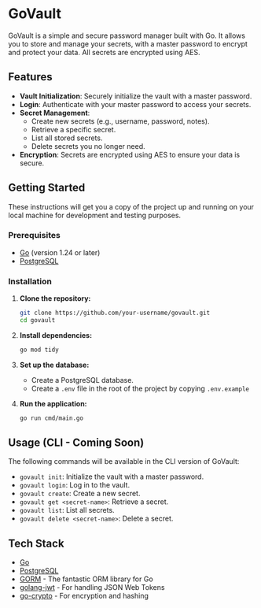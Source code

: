 # GoVault

GoVault is a simple and secure password manager built with Go. It allows you to store and manage your secrets, with a master password to encrypt and protect your data. All secrets are encrypted using AES.

## Features

*   **Vault Initialization**: Securely initialize the vault with a master password.
*   **Login**: Authenticate with your master password to access your secrets.
*   **Secret Management**:
    *   Create new secrets (e.g., username, password, notes).
    *   Retrieve a specific secret.
    *   List all stored secrets.
    *   Delete secrets you no longer need.
*   **Encryption**: Secrets are encrypted using AES to ensure your data is secure.

## Getting Started

These instructions will get you a copy of the project up and running on your local machine for development and testing purposes.

### Prerequisites

*   [Go](https://golang.org/doc/install) (version 1.24 or later)
*   [PostgreSQL](https://www.postgresql.org/download/)

### Installation

1.  **Clone the repository:**
    ```sh
    git clone https://github.com/your-username/govault.git
    cd govault
    ```

2.  **Install dependencies:**
    ```sh
    go mod tidy
    ```

3.  **Set up the database:**
    *   Create a PostgreSQL database.
    *   Create a `.env` file in the root of the project by copying `.env.example`

4.  **Run the application:**
    ```sh
    go run cmd/main.go
    ```

## Usage (CLI - Coming Soon)

The following commands will be available in the CLI version of GoVault:

*   `govault init`: Initialize the vault with a master password.
*   `govault login`: Log in to the vault.
*   `govault create`: Create a new secret.
*   `govault get <secret-name>`: Retrieve a secret.
*   `govault list`: List all secrets.
*   `govault delete <secret-name>`: Delete a secret.

## Tech Stack

*   [Go](https://golang.org/)
*   [PostgreSQL](https://www.postgresql.org/)
*   [GORM](https://gorm.io/) - The fantastic ORM library for Go
*   [golang-jwt](https://github.com/golang-jwt/jwt) - For handling JSON Web Tokens
*   [go-crypto](https://golang.org/x/crypto) - For encryption and hashing
